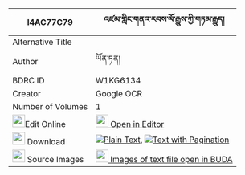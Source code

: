 |I4AC77C79|འཛམ་གླིང་གནའ་རབས་ལོ་རྒྱུས་ཀྱི་གཏམ་རྒྱུད། 
| --- | --- 
|Alternative Title |
|Author| ཡོན་ཏན།
|BDRC ID | W1KG6134
|Creator | Google OCR
|Number of Volumes| 1
|<img width="25" src="https://img.icons8.com/color/25/000000/edit-property.png">Edit Online| [<img width="25" src="https://avatars.githubusercontent.com/u/45091458?s=200&v=4"> Open in Editor](http://editor.openpecha.org/I4AC77C79)
|<img width="25" src="https://img.icons8.com/fluent/48/000000/download-2.png"/>  Download | [![](https://img.icons8.com/color/20/000000/txt.png)Plain Text](https://github.com/Openpecha/I4AC77C79/releases/download/v2/dzamling_narab_logyu_kyi_tamgy_plain_I4AC77C79.zip), [![](https://img.icons8.com/color/20/000000/txt.png)Text with Pagination](https://github.com/Openpecha/I4AC77C79/releases/download/v2/dzamling_narab_logyu_kyi_tamgy_pages_I4AC77C79.zip)
|<img width="25" src="https://img.icons8.com/plasticine/100/000000/pictures-folder.png"/>  Source Images | [<img width="25" src="https://library.bdrc.io/icons/BUDA-small.svg"> Images of text file open in BUDA](https://library.bdrc.io/show/bdr:W1KG6134)